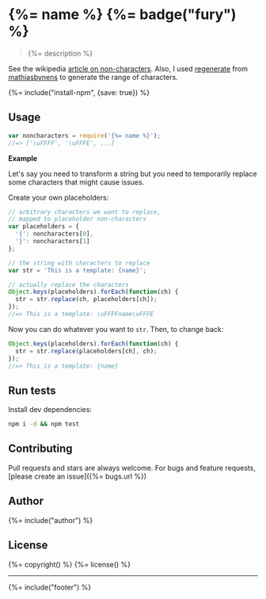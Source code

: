 # {%= name %} {%= badge("fury") %}

> {%= description %}

See the wikipedia [article on non-characters][wiki]. Also, I used [regenerate](https://github.com/mathiasbynens/regenerate) from [mathiasbynens](https://github.com/mathiasbynens) to generate the range of characters. 

{%= include("install-npm", {save: true}) %}

## Usage

```js
var noncharacters = require('{%= name %}');
//=> ['\uFFFF', '\uFFFE', ...]
```

**Example**

Let's say you need to transform a string but you need to temporarily replace some characters that might cause issues. 

Create your own placeholders:

```js
// arbitrary characters we want to replace, 
// mapped to placeholder non-characters
var placeholders = {
  '{': noncharacters[0],
  '}': noncharacters[1]
};

// the string with characters to replace
var str = 'This is a template: {name}';

// actually replace the characters
Object.keys(placeholders).forEach(function(ch) {
  str = str.replace(ch, placeholders[ch]);
});
//=> This is a template: \uFFFFname\uFFFE
```
Now you can do whatever you want to `str`. Then, to change back:

```js
Object.keys(placeholders).forEach(function(ch) {
  str = str.replace(placeholders[ch], ch);
});
//=> This is a template: {name}
```


## Run tests

Install dev dependencies:

```bash
npm i -d && npm test
```

## Contributing
Pull requests and stars are always welcome. For bugs and feature requests, [please create an issue]({%= bugs.url %})

## Author
{%= include("author") %}

## License
{%= copyright() %}
{%= license() %}

***

{%= include("footer") %}


[wiki]: http://en.wikipedia.org/wiki/Universal_Character_Set_characters#Noncharacters

